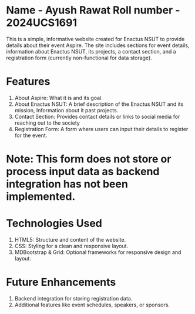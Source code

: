 # Name - Ayush Rawat Roll number - 2024UCS1691

This is a simple, informative website created for Enactus NSUT to provide details about their event Aspire. The site includes sections for event details, information about Enactus NSUT, its projects, a contact section, and a registration form (currently non-functional for data storage).

# Features
1. About Aspire: What it is and its goal.
2. About Enactus NSUT: A brief description of the Enactus NSUT and its mission, Information about it past projects.
3. Contact Section: Provides contact details or links to social media for reaching out to the society
4. Registration Form: A form where users can input their details to register for the event.
# Note: This form does not store or process input data as backend integration has not been implemented.

# Technologies Used
1. HTML5: Structure and content of the website.
2. CSS: Styling for a clean and responsive layout.
3. MDBootstrap & Grid: Optional frameworks for responsive design and layout.

# Future Enhancements
1. Backend integration for storing registration data.
2. Additional features like event schedules, speakers, or sponsors.
